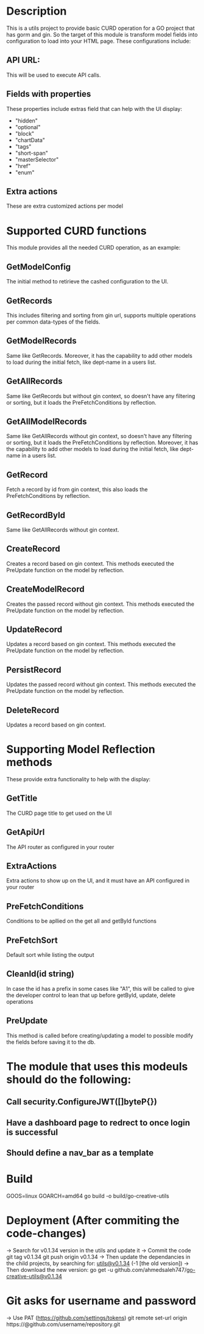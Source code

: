 # Description
This is a utils project to provide basic CURD operation for a GO project that has gorm and gin.
So the target of this module is transform model fields into configuration to load into your HTML page. These configurations include:
## API URL:
This will be used to execute API calls.
## Fields with properties
These properties include extras field that can help with the UI display: 
- "hidden"
- "optional"
- "block"
- "chartData"
- "tags"
- "short-span"
- "masterSelector"
- "href"
- "enum"
## Extra actions
These are extra customized actions per model

# Supported CURD functions
This module provides all the needed CURD operation, as an example:
## GetModelConfig
The initial method to retirieve the cashed configuration to the UI.
## GetRecords
This includes filtering and sorting from gin url, supports multiple operations per common data-types of the fields.
## GetModelRecords
Same like GetRecords. Moreover, it has the capability to add other models to load during the initial fetch, like dept-name in a users list.
## GetAllRecords
Same like GetRecords but without gin context, so doesn't have any filtering or sorting, but it loads the PreFetchConditions by reflection.
## GetAllModelRecords
Same like GetAllRecords without gin context, so doesn't have any filtering or sorting, but it loads the PreFetchConditions by reflection. Moreover, it has the capability to add other models to load during the initial fetch, like dept-name in a users list.
## GetRecord
Fetch a record by id from gin context, this also loads the PreFetchConditions by reflection.
## GetRecordById
Same like GetAllRecords without gin context.
## CreateRecord
Creates a record based on gin context. This methods executed the PreUpdate function on the model by reflection.
## CreateModelRecord
Creates the passed record without gin context. This methods executed the PreUpdate function on the model by reflection.
## UpdateRecord
Updates a record based on gin context. This methods executed the PreUpdate function on the model by reflection.
## PersistRecord
Updates the passed record without gin context. This methods executed the PreUpdate function on the model by reflection.
## DeleteRecord
Updates a record based on gin context.


# Supporting Model Reflection methods
These provide extra functionality to help with the display:

## GetTitle
The CURD page title to get used on the UI
## GetApiUrl
The API router as configured in your router
## ExtraActions
Extra actions to show up on the UI, and it must have an API configured in your router
## PreFetchConditions
Conditions to be apllied on the get all and getById functions
## PreFetchSort
Default sort while listing the output
## CleanId(id string)
In case the id has a prefix in some cases like "A1", this will be called to give the developer control to lean that up before getById, update, delete operations
## PreUpdate
This method is called before creating/updating a model to possible modify the fields before saving it to the db.

# The module that uses this modeuls should do the following:
## Call security.ConfigureJWT([]byteP{})
## Have a dashboard page to redrect to once login is successful
## Should define a nav_bar as a template


# Build
GOOS=linux GOARCH=amd64 go build -o build/go-creative-utils

# Deployment (After commiting the code-changes)
-> Search for v0.1.34 version in the utils and update it
-> Commit the code
git tag v0.1.34
git push origin v0.1.34
-> Then update the dependancies in the child projects, by searching for: utils@v0.1.34 (-1 [the old version])
-> Then download the new version: go get -u github.com/ahmedsaleh747/go-creative-utils@v0.1.34

# Git asks for username and password
-> Use PAT (https://github.com/settings/tokens)
git remote set-url origin https://<TOKEN>@github.com/username/repository.git

